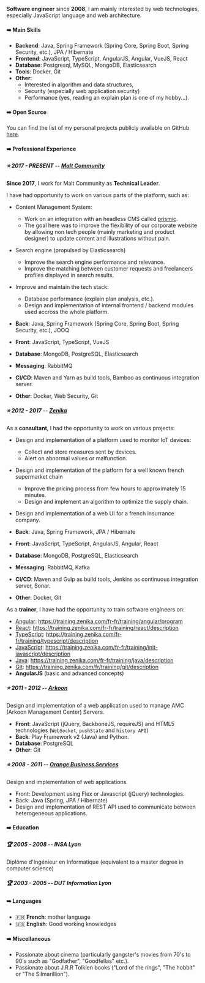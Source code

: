 **Software engineer** since **2008**, I am mainly interested by web technologies, especially JavaScript language and web architecture.

#### ➡️ Main Skills

- **Backend**: Java, Spring Framework (Spring Core, Spring Boot, Spring Security, etc.), JPA / Hibernate
- **Frontend**: JavaScript, TypeScript, AngularJS, Angular, VueJS, React
- **Database**: Postgresql, MySQL, MongoDB, Elasticsearch
- **Tools**: Docker, Git
- **Other**:
  - Interested in algorithm and data structures,
  - Security (especially web application security)
  - Performance (yes, reading an explain plan is one of my hobby...).

#### ➡️ Open Source

You can find the list of my personal projects publicly available on GitHub [here](/projects).

#### ➡️ Professional Experience

##### ⭐ **2017 - PRESENT -- [Malt Community](https://www.malt.fr)**

**Since 2017**, I work for Malt Community as **Technical Leader**.

I have had opportunity to work on various parts of the platform, such as:

- Content Management System:
  - Work on an integration with an headless CMS called [prismic](https://prismic.io).
  - The goal here was to improve the flexibility of our corporate website by allowing non tech people (mainly marketing and product designer) to update content and illustrations without pain.

- Search engine (propulsed by Elasticsearch)
  - Improve the search engine performance and relevance.
  - Improve the matching between customer requests and freelancers profiles displayed in search results.

- Improve and maintain the tech stack:
  - Database performance (explain plan analysis, etc.).
  - Design and implementation of internal frontend / backend modules used accross the whole platform.

- **Back**: Java, Spring Framework (Spring Core, Spring Boot, Spring Security, etc.), JOOQ
- **Front**: JavaScript, TypeScript, VueJS
- **Database**: MongoDB, PostgreSQL, Elasticsearch
- **Messaging**: RabbitMQ
- **CI/CD**: Maven and Yarn as build tools, Bamboo as continuous integration server.
- **Other**: Docker, Web Security, Git

##### ⭐ **2012 - 2017 -- [Zenika](https://www.zenika.com)**

As a **consultant**, I had the opportunity to work on various projects:

- Design and implementation of a platform used to monitor IoT devices:
  - Collect and store measures sent by devices.
  - Alert on abnormal values or malfunction.

- Design and implementation of the platform for a well known french supermarket chain
  - Improve the pricing process from few hours to approximately 15 minutes.
  - Design and implement an algorithm to optimize the supply chain.

- Design and implementation of a web UI for a french insurrance company.

- **Back**: Java, Spring Framework, JPA / Hibernate
- **Front**: JavaScript, TypeScript, AngularJS, Angular, React
- **Database**: MongoDB, PostgreSQL, Elasticsearch
- **Messaging**: RabbitMQ, Kafka
- **CI/CD**: Maven and Gulp as build tools, Jenkins as continuous integration server, Sonar.
- **Other**: Docker, Git
  
As a **trainer**, I have had the opportunity to train software engineers on:

- [Angular](https://training.zenika.com/fr-fr/training/angular/program): https://training.zenika.com/fr-fr/training/angular/program
- [React](https://training.zenika.com/fr-fr/training/react/description): https://training.zenika.com/fr-fr/training/react/description
- [TypeScript](https://training.zenika.com/fr-fr/training/typescript/description): https://training.zenika.com/fr-fr/training/typescript/description
- [JavaScript](https://training.zenika.com/fr-fr/training/init-javascript/description): https://training.zenika.com/fr-fr/training/init-javascript/description
- [Java](https://training.zenika.com/fr-fr/training/java/description): https://training.zenika.com/fr-fr/training/java/description
- [Git](https://training.zenika.com/fr/training/git/description): https://training.zenika.com/fr/training/git/description
- **AngularJS** (basic and advanced concepts)

##### ⭐ **2011 - 2012 -- [Arkoon](https://www.stormshield.com/)**

Design and implementation of a web application used to manage AMC (Arkoon Management Center) Servers.

- **Front**: JavaScript (jQuery, BackboneJS, requireJS) and HTML5 technologies (`WebSocket`, `pushState` and `history API`)  
- **Back**: Play Framework v2 (Java) and Python.
- **Database**: PostgreSQL
- **Other**: Git

##### ⭐ **2008 - 2011 -- [Orange Business Services](https://www.orange-business.com/fr)**

Design and implementation of web applications.

- Front: Development using Flex or Javascript (jQuery) technologies.
- Back: Java (Spring, JPA / Hibernate)
- Design and implementation of REST API used to communicate between heterogeneous applications.

#### ➡️ Education

##### 🏆 **2005 - 2008 -- INSA Lyon**

Diplôme d'Ingénieur en Informatique (equivalent to a master degree in computer science)

##### 🏆 **2003 - 2005 -- DUT Information Lyon**

#### ➡️ Languages

- 🇫🇷 **French**: mother language
- 🇺🇸 **English**: Good working knowledges

#### ➡️ Miscellaneous

- Passionate about cinema (particularly gangster's movies from 70's to 90's such as "Godfather", "Goodfellas" etc.).
- Passionate about J.R.R Tolkien books ("Lord of the rings", "The hobbit" or "The Silmarillion").
